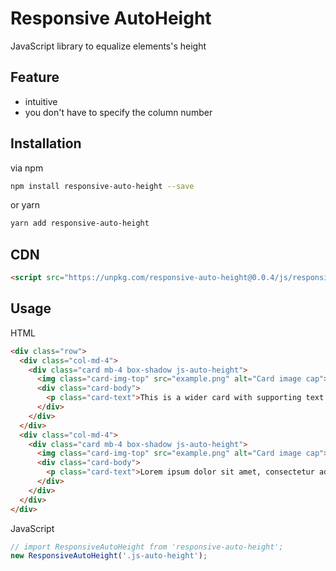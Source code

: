 # Responsive AutoHeight

JavaScript library to equalize elements's height

## Feature

- intuitive
- you don't have to specify the column number

## Installation

via npm

```sh
npm install responsive-auto-height --save
```

or yarn

```sh
yarn add responsive-auto-height
```

## CDN

```html
<script src="https://unpkg.com/responsive-auto-height@0.0.4/js/responsive-auto-height.min.js"></script>
```

## Usage

HTML

```html
<div class="row">
  <div class="col-md-4">
    <div class="card mb-4 box-shadow js-auto-height">
      <img class="card-img-top" src="example.png" alt="Card image cap">
      <div class="card-body">
        <p class="card-text">This is a wider card with supporting text below as a natural lead-in to additional content. This content is a little bit longer.</p>
      </div>
    </div>
  </div>
  <div class="col-md-4">
    <div class="card mb-4 box-shadow js-auto-height">
      <img class="card-img-top" src="example.png" alt="Card image cap">
      <div class="card-body">
        <p class="card-text">Lorem ipsum dolor sit amet, consectetur adipisicing elit. Repudiandae amet laudantium soluta porro architecto provident nisi, fuga suscipit nesciunt unde esse itaque minus voluptatibus, quam beatae, fugit dolores quod ab!</p>
      </div>
    </div>
  </div>
</div>
```

JavaScript

```js
// import ResponsiveAutoHeight from 'responsive-auto-height';
new ResponsiveAutoHeight('.js-auto-height');
```